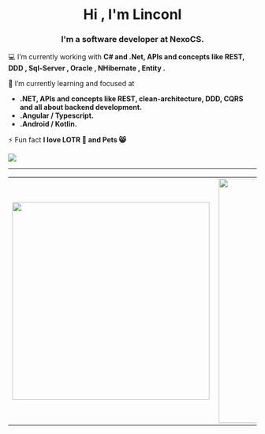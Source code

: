 <h1 align="center">Hi , I'm Linconl</h1>
<h3 align="center">I'm a software developer at NexoCS.</h3>

💻 I’m currently working with **C# and .Net, APIs and concepts like REST, DDD , Sql-Server , Oracle , NHibernate , Entity .**

🌱 I’m currently learning and focused at 
- **.NET, APIs and concepts like REST, clean-architecture, DDD, CQRS and all about backend development.**
- **.Angular / Typescript.**
- **.Android / Kotlin.**


⚡ Fun fact **I love LOTR 🧙 and Pets 😸**


  <a href="https://www.linkedin.com/in/linconl-rufino-a790bb189" target="_blank"><img src="https://img.shields.io/badge/-LinkedIn-%230077B5?style=for-the-badge&logo=linkedin&logoColor=white" target="_blank"></a> 




---


<center>
  <table>
    <tr>
        <td><img width="400px" align="left" src="https://github-readme-stats.vercel.app/api/top-langs/?username=linconlrufino&hide=html,css,hack,ejs&layout=compact&show_icons=true&theme=ocean_dark" /></td>
        <td><img width="495px" align="left" src="https://github-readme-stats.vercel.app/api?username=linconlrufino&hide=contribs&show_icons=true&theme=ocean_dark" /></td>
    </tr>   
  </table>
</center>  
